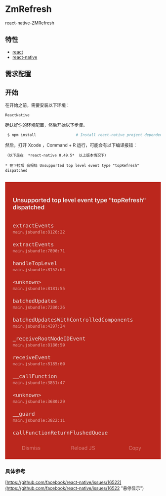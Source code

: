 # ZmRefresh
react-native-ZMRefresh

## 特性
* [react](https://github.com/facebook/react)
* [react-native](https://github.com/facebook/react-native)


## 需求配置


## 开始

在开始之前，需要安装以下环境：

```
ReactNative

```

确认好你的环境配置，然后开始以下步骤。

```bash
 $ npm install                  # Install react-native project dependencies
```

 然后，打开 Xcode ，Command + R 运行，可能会有以下编译报错：
 
 ```
（以下是在  *react-native 0.49.5*  以上版本情况下）

 * 在下拉后 会报错 Unsupported top level event type "topRefresh" dispatched  
   
```

![](https://github.com/superJunJun/ZmRefresh/blob/master/img/WechatIMG44.jpeg) 
### 具体参考 
[https://github.com/facebook/react-native/issues/16522](https://github.com/facebook/react-native/issues/16522  "悬停显示")  

 
